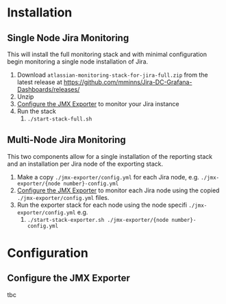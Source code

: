 # Installation

## Single Node Jira Monitoring

This will install the full monitoring stack and with minimal configuration begin monitoring a single node installation of Jira. 

1. Download `atlassian-monitoring-stack-for-jira-full.zip` from the latest release at https://github.com/mminns/Jira-DC-Grafana-Dashboards/releases/
1. Unzip
1. [Configure the JMX Exporter](#Configure-the-JMX-Exporter) to monitor your Jira instance
1. Run the stack
    1. `./start-stack-full.sh`

## Multi-Node Jira Monitoring

This two components allow for a single installation of the reporting stack and an installation per Jira node of the exporting stack.

1. Make a copy `./jmx-exporter/config.yml` for each Jira node, e.g. `./jmx-exporter/{node number}-config.yml`
1. [Configure the JMX Exporter](#Configure-the-JMX-Exporter) to monitor each Jira node using the copied `./jmx-exporter/config.yml` files.
1. Run the exporter stack for each node using the node specifi `./jmx-exporter/config.yml` e.g.
    1. `./start-stack-exporter.sh ./jmx-exporter/{node number}-config.yml`


# Configuration

## Configure the JMX Exporter

tbc




